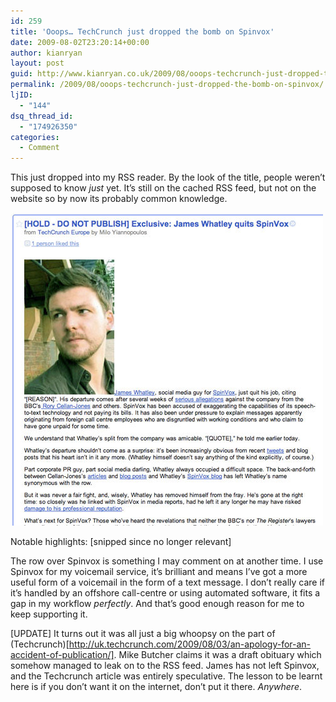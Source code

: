 ```yaml
---
id: 259
title: 'Ooops… TechCrunch just dropped the bomb on Spinvox'
date: 2009-08-02T23:20:14+00:00
author: kianryan
layout: post
guid: http://www.kianryan.co.uk/2009/08/ooops-techcrunch-just-dropped-the-bomb-on-spinvox/
permalink: /2009/08/ooops-techcrunch-just-dropped-the-bomb-on-spinvox/
ljID:
  - "144"
dsq_thread_id:
  - "174926350"
categories:
  - Comment
---
```

This just dropped into my RSS reader. By the look of the title, people weren’t supposed to know _just_ yet. It’s still on the cached RSS feed, but not on the website so by now its probably common knowledge.

![Spinvox](/assets/images/2009/08/spinvox.jpg)

Notable highlights: [snipped since no longer relevant]

The row over Spinvox is something I may comment on at another time. I use Spinvox for my voicemail service, it’s brilliant and means I’ve got a more useful form of a voicemail in the form of a text message. I don’t really care if it’s handled by an offshore call-centre or using automated software, it fits a gap in my workflow _perfectly_. And that’s good enough reason for me to keep supporting it.

[UPDATE] It turns out it was all just a big whoopsy on the part of (Techcrunch)[http://uk.techcrunch.com/2009/08/03/an-apology-for-an-accident-of-publication/]. Mike Butcher claims it was a draft obituary which somehow managed to leak on to the RSS feed. James has not left Spinvox, and the Techcrunch article was entirely speculative. The lesson to be learnt here is if you don’t want it on the internet, don’t put it there. _Anywhere_.